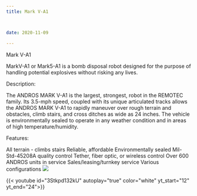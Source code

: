 ```yaml
---
title: Mark V-A1



date: 2020-11-09

---
```

Mark V-A1

MarkV-A1 or Mark5-A1 is a bomb disposal robot designed for the purpose of handling potential explosives without risking any lives.

Description:

The ANDROS MARK V-A1 is the largest, strongest, robot in the REMOTEC family. Its 3.5-mph speed, coupled with its unique articulated tracks allows the ANDROS MARK V-A1 to rapidly maneuver over rough terrain and obstacles, climb stairs, and cross ditches as wide as 24 inches. The vehicle is environmentally sealed to operate in any weather condition and in areas of high temperature/humidity.

Features:

All terrain - climbs stairs
Reliable, affordable
Environmentally sealed
Mil-Std-45208A quality control
Tether, fiber optic, or wireless control
Over 600 ANDROS units in service
Sales/leasing/turnkey service
Various configurations
![](https://en.wikipedia.org/wiki/File:ANDROS-sap1.jpg)


{{< youtube id="3Stkpd132kU" autoplay="true" color="white" yt_start="12" yt_end="24">}} 
